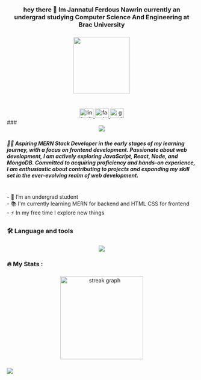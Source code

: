 <h3 align="center">hey there 👋 Im Jannatul Ferdous Nawrin currently an undergrad studying Computer Science And Engineering at Brac University</h3>

###

<div align="center">
  <img height="150" src="https://camo.githubusercontent.com/62da68eb62b1e5f175f7d1f0191dd89a653d7908feb22d37d4a0ab07365d6791/68747470733a2f2f6d656469612e67697068792e636f6d2f6d656469612f4d3967624264396e6244724f5475314d71782f67697068792e676966"  />
</div>

###

<br clear="both">

<div align="center">
  <a href="https://www.linkedin.com/in/jannatul-ferdous-nawrin-162058233/" target="_blank">
    <img src="https://raw.githubusercontent.com/maurodesouza/profile-readme-generator/master/src/assets/icons/social/linkedin/default.svg" width="37" height="25" alt="linkedin logo"  />
  </a>
  <a href="https://www.facebook.com/jannatulferdous.nawrin.7?mibextid=ZbWKwL" target="_blank">
    <img src="https://raw.githubusercontent.com/maurodesouza/profile-readme-generator/master/src/assets/icons/social/facebook/default.svg" width="37" height="25" alt="facebook logo"  />
  </a>
  <a href="https://jannatulnawrin@gmail.com" target="_blank">
    <img src="https://raw.githubusercontent.com/maurodesouza/profile-readme-generator/master/src/assets/icons/social/gmail/default.svg" width="37" height="25" alt="gmail logo"  />
  </a>
</div>
###

<br clear="both">

<div align="center">
  <img src="https://visitor-badge.laobi.icu/badge?page_id=nawrin1.nawrin1&left_color=aquamarine"  />
</div>

###


<h5 align="left">👩‍💻  Aspiring MERN Stack Developer in the early stages of my learning journey, with a focus on frontend development. Passionate about web development, I am actively exploring JavaScript, React, Node, and MongoDB. Committed to acquiring proficiency and hands-on experience, I am enthusiastic about contributing to projects and expanding my skill set in the ever-evolving realm of web development.</h5>

###

<p align="left"><br>- 🔭 I’m an undergrad student<br>- 📚 I'm currently learning MERN for backend and HTML CSS for frontend<br>- ⚡ In my free time I explore new things</p>

###

<h3 align="left">🛠 Language and tools</h3>

###

<p align="center">
  <a href="https://skillicons.dev">
    <img src="https://skillicons.dev/icons?i=css,html,tailwind,js,react,mongodb,nodejs,express,firebase" />
  </a>
</p>

###

<h3 align="left">🔥   My Stats :</h3>

###

<div align="center">
  <img src="https://streak-stats.demolab.com?user=nawrin1&locale=en&mode=daily&theme=dark&hide_border=false&border_radius=5&order=3" height="220" alt="streak graph"  />
</div>

###

![](http://github-profile-summary-cards.vercel.app/api/cards/profile-details?username=nawrin1&theme=great_gatsby)

###

